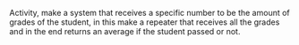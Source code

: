 Activity, make a system that receives a specific number to be the amount of grades of the student, in this make a repeater that receives all the grades and in the end returns an average if the student passed or not.